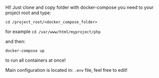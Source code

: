 HI! Just clone and copy folder with docker-compose you need to your project root and type:
```
cd /project_root/<docker_compose_folder>
```
for example ```cd /var/www/html/myproject/php```

and then:
```
docker-compose up
```
to run all containers at once!

Main configuration is located in: ```.env``` file, feel free to edit!